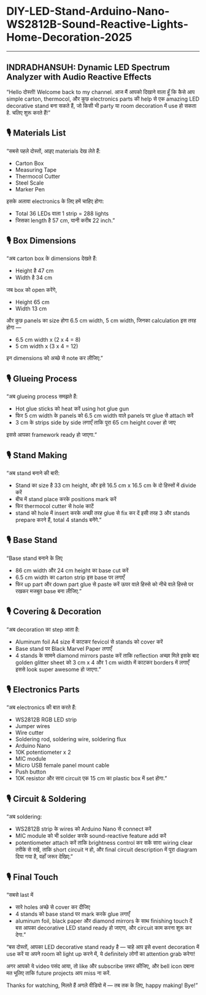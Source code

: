 # DIY-LED-Stand-Arduino-Nano-WS2812B-Sound-Reactive-Lights-Home-Decoration-2025

--------------------------------------------------------------------------------------------------
## INDRADHANSUH: Dynamic LED Spectrum Analyzer with Audio Reactive Effects

“Hello दोस्तों! Welcome back to my channel. आज मैं आपको दिखाने वाला हूँ कि कैसे आप simple carton, thermocol, और कुछ electronics parts की help से एक amazing LED decorative stand बना सकते हैं, जो किसी भी party या room decoration में use हो सकता है. चलिए शुरू करते हैं!”

## 🎙️ Materials List
“सबसे पहले दोस्तों, आइए materials देख लेते हैं:

* Carton Box
* Measuring Tape
* Thermocol Cutter
* Steel Scale
* Marker Pen

इसके अलावा electronics के लिए हमें चाहिए होगा:
* Total 36 LEDs वाला 1 strip = 288 lights
* जिसका length है 57 cm, यानी करीब 22 inch.”

## 🎙️ Box Dimensions
“अब carton box के dimensions देखते हैं:
* Height है 47 cm
* Width है 34 cm

जब box को open करेंगे,
* Height 65 cm
* Width 13 cm

और कुछ panels का size होगा 6.5 cm width, 5 cm width, जिनका calculation इस तरह होगा —
* 6.5 cm width x (2 x 4 = 8)
* 5 cm width x (3 x 4 = 12)

इन dimensions को अच्छे से note कर लीजिए.”

## 🎙️ Glueing Process
“अब glueing process समझते हैं:
* Hot glue sticks को heat करें using hot glue gun
* फिर 5 cm width के panels को 6.5 cm width वाले panels पर glue से attach करें
* 3 cm के strips side by side लगाएँ ताकि पूरा 65 cm height cover हो जाए

इससे आपका framework ready हो जाएगा.”

## 🎙️ Stand Making
“अब stand बनाने की बारी:
* Stand का size है 33 cm height, और इसे 16.5 cm x 16.5 cm के दो हिस्सों में divide करें
* बीच में stand place करके positions mark करें
* फिर thermocol cutter से hole काटें
* stand को hole में insert करके अच्छी तरह glue से fix कर दें
इसी तरह 3 और stands prepare करने हैं, total 4 stands बनेंगे.”

## 🎙️ Base Stand
“Base stand बनाने के लिए
* 86 cm width और 24 cm height का base cut करें
* 6.5 cm width का carton strip इस base पर लगाएँ
* फिर up part और down part glue से paste करें
ऊपर वाले हिस्से को नीचे वाले हिस्से पर रखकर मजबूत base बना लीजिए.”

## 🎙️ Covering & Decoration
“अब decoration का step आता है:
* Aluminum foil A4 size में काटकर fevicol से stands को cover करें
* Base stand पर Black Marvel Paper लगाएँ
* 4 stands के सामने diamond mirrors paste करें ताकि reflection अच्छा मिले
इसके बाद golden glitter sheet को 3 cm x 4 और 1 cm width में काटकर borders में लगाएँ
इससे look super awesome हो जाएगा.”

## 🎙️ Electronics Parts
“अब electronics की बात करते हैं:
* WS2812B RGB LED strip
* Jumper wires
* Wire cutter
* Soldering rod, soldering wire, soldering flux
* Arduino Nano
* 10K potentiometer x 2
* MIC module
* Micro USB female panel mount cable
* Push button
* 10K resistor
और सारा circuit एक 15 cm का plastic box में set होगा.”

## 🎙️ Circuit & Soldering
“अब soldering:
* WS2812B strip के wires को Arduino Nano से connect करें
* MIC module को भी solder करके sound-reactive feature add करें
* potentiometer attach करें ताकि brightness control कर सकें
सारा wiring clear तरीके से रखें, ताकि short circuit न हो, और final circuit description में पूरा diagram दिया गया है, वहाँ जरूर देखिए.”

## 🎙️ Final Touch
“सबसे last में
* सारे holes अच्छे से cover कर दीजिए
* 4 stands को base stand पर mark करके glue लगाएँ
* aluminum foil, black paper और diamond mirrors के साथ finishing touch दें
बस आपका decorative LED stand ready हो जाएगा, और circuit काम करना शुरू कर देगा.”


“बस दोस्तों, आपका LED decorative stand ready है — चाहे आप इसे event decoration में use करें या अपने room को light up करने में, ये definitely लोगों का attention grab करेगा!

अगर आपको ये video पसंद आया, तो like और subscribe ज़रूर कीजिए, और bell icon दबाना मत भूलिए ताकि future projects आप miss ना करें.

Thanks for watching, मिलते हैं अगले वीडियो में — तब तक के लिए, happy making! Bye!”
